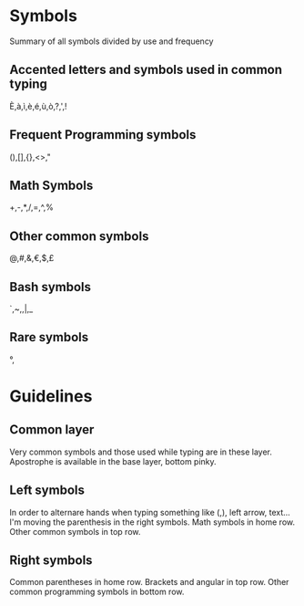 # Symbols
Summary of all symbols divided by use and frequency

## Accented letters and symbols used in common typing
È,à,ì,è,é,ù,ò,?,',!

## Frequent Programming symbols
(),[],{},<>,"

## Math Symbols
+,-,*,/,=,^,%

## Other common symbols
@,#,&,€,$,£

## Bash symbols
`,~,\,|,_


## Rare symbols
°,


# Guidelines

## Common layer
Very common symbols and those used while typing are in these layer. Apostrophe
is available in the base layer, bottom pinky.

## Left symbols
In order to alternare hands when typing something like (,), left arrow, text...
I'm moving the parenthesis in the right symbols.
Math symbols in home row. Other common symbols in top row.

## Right symbols
Common parentheses in home row. Brackets and angular in top row. Other common
programming symbols in bottom row.
